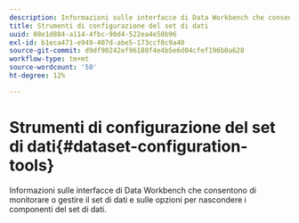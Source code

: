 ```yaml
---
description: Informazioni sulle interfacce di Data Workbench che consentono di monitorare o gestire il set di dati e sulle opzioni per nascondere i componenti del set di dati.
title: Strumenti di configurazione del set di dati
uuid: 08e1d884-a114-4fbc-90d4-522ea4e50b96
exl-id: b1eca471-e949-407d-abe5-173ccf8c9a40
source-git-commit: d9df90242ef96188f4e4b5e6d04cfef196b0a628
workflow-type: tm+mt
source-wordcount: '50'
ht-degree: 12%

---
```


# Strumenti di configurazione del set di dati{#dataset-configuration-tools}

Informazioni sulle interfacce di Data Workbench che consentono di monitorare o gestire il set di dati e sulle opzioni per nascondere i componenti del set di dati.
